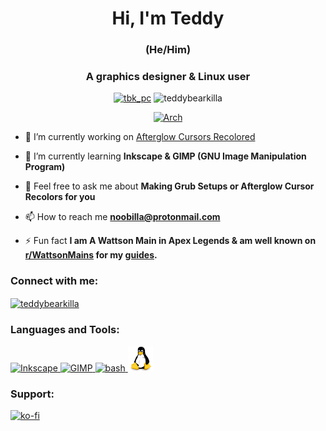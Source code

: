 <h1 align="center">Hi, I'm Teddy</h1>
<h3 align="center">(He/Him)</h3>
<h3 align="center">A graphics designer & Linux user</h3>

<p align="center"><a href="https://twitter.com/tbk_pc" target="blank"><img src="https://img.shields.io/twitter/follow/tbk_pc?logo=twitter&style=for-the-badge" alt="tbk_pc" /></a>  <img src="https://komarev.com/ghpvc/?username=teddybearkilla&label=Profile%20views&color=0e75b6&style=flat" alt="teddybearkilla"/></p>
<p align="center"><a href="https://xerolinux.xyz/" target="_blank" rel="noreferrer"> <img src="https://www.vectorlogo.zone/logos/archlinux/archlinux-icon.svg" alt="Arch" width="40" height="40"/></a></p>

<!---<p align="left"> <a href="https://github.com/ryo-ma/github-profile-trophy"><img src="https://github-profile-trophy.vercel.app/?username=teddybearkilla" alt="teddybearkilla" /></a> </p>--->

- 🔭 I’m currently working on [Afterglow Cursors Recolored](https://github.com/TeddyBearKilla/Afterglow-Cursors-Recolored)
</a>

- 🌱 I’m currently learning **Inkscape & GIMP (GNU Image Manipulation Program)**

- 💬 Feel free to ask me about **Making Grub Setups or Afterglow Cursor Recolors for you**

- 📫 How to reach me **noobilla@protonmail.com**

- ⚡ Fun fact **I am A Wattson Main in Apex Legends & am well known on [r/WattsonMains](https://www.reddit.com/r/WattsonMains/) for my [guides](https://www.reddit.com/r/WattsonMains/comments/ql8tiv/tips_i_give_everyone_starting_out_as_wattson/).**

<h3 align="left">Connect with me:</h3>
<p align="left">
<!--<a href="https://twitter.com/tbk_pc" target="blank"><img align="center" src="https://raw.githubusercontent.com/rahuldkjain/github-profile-readme-generator/master/src/images/icons/Social/twitter.svg" alt="tbk_pc" height="30" width="40" /></a>-->
<a href="https://www.youtube.com/@TeddyBearKilla" target="blank"><img align="center" src="https://raw.githubusercontent.com/rahuldkjain/github-profile-readme-generator/master/src/images/icons/Social/youtube.svg" alt="teddybearkilla" height="30" width="40" /></a>
</p>

<h3 align="left">Languages and Tools:</h3>
<p align="left"> <a href="https://inkscape.org/" target="_blank" rel="noreferrer"> <img src="https://www.vectorlogo.zone/logos/inkscape/inkscape-icon.svg" alt="Inkscape" width="40" height="40"/> </a> <a href="https://www.gimp.org/" target="_blank" rel="noreferrer"> <img src="https://www.vectorlogo.zone/logos/gimp/gimp-icon.svg" alt="GIMP" width="40" height="40"/> </a> <a href="https://www.gnu.org/software/bash/" target="_blank" rel="noreferrer"> <img src="https://www.vectorlogo.zone/logos/gnu_bash/gnu_bash-icon.svg" alt="bash" width="40" height="40"/> </a> <a href="https://www.linux.org/" target="_blank" rel="noreferrer"> <img src="https://raw.githubusercontent.com/devicons/devicon/master/icons/linux/linux-original.svg" alt="linux" width="40" height="40"/> </a> </p>

<h3 align="left">Support:</h3>

[![ko-fi](https://www.vectorlogo.zone/logos/ko-fi/ko-fi-icon.svg)](https://ko-fi.com/D1D5ERHKP)

<!---<p><img align="left" src="https://github-readme-stats.vercel.app/api/top-langs?username=teddybearkilla&show_icons=true&locale=en&layout=compact" alt="teddybearkilla" /></p>

<p>&nbsp;<img align="center" src="https://github-readme-stats.vercel.app/api?username=teddybearkilla&show_icons=true&locale=en" alt="teddybearkilla" /></p>

<p><img align="center" src="https://github-readme-streak-stats.herokuapp.com/?user=teddybearkilla&" alt="teddybearkilla" /></p>--->


